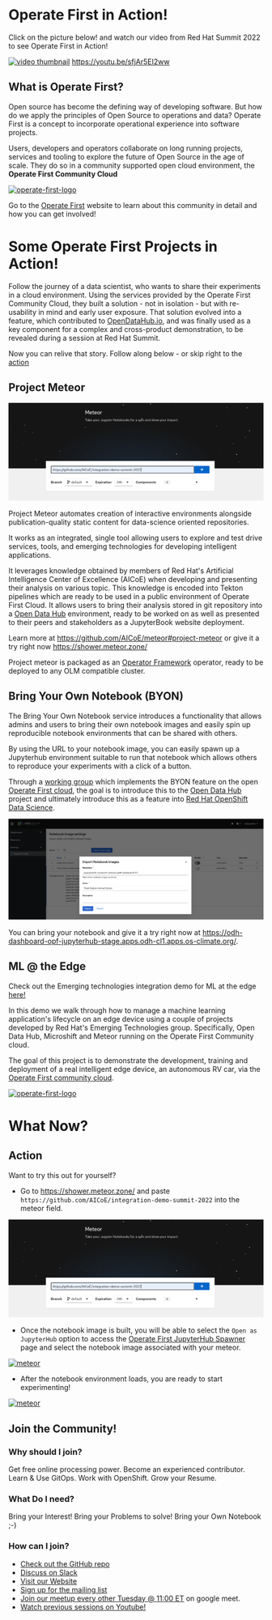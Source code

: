 # Operate First in Action! 

Click on the picture below! and watch our video from Red Hat Summit 2022 to see Operate First in Action!

[![video thumbnail](assets/images/opf-in-action-thumbnail.png)](https://youtu.be/sfjAr5EI2ww)
https://youtu.be/sfjAr5EI2ww


## What is Operate First? 

Open source has become the defining way of developing software. But how do we apply the principles of Open Source to operations and data? Operate First is a concept to incorporate operational experience into software projects.

Users, developers and operators collaborate on long running projects, services and tooling to explore the future of Open Source in the age of scale. They do so in a community supported open cloud environment, the **Operate First Community Cloud**

[![operate-first-logo](assets/images/opf-logo.png)](https://www.operate-first.cloud/)

Go to the [Operate First](https://www.operate-first.cloud/) website to learn about this community in detail and how you can get involved!


# Some Operate First Projects in Action!

Follow the journey of a data scientist, who wants to share their experiments in a cloud environment. Using the services provided by the Operate First Community Cloud, they built a solution - not in isolation - but with re-usability in mind and early user exposure.  That solution evolved into a  feature, which contributed to [OpenDataHub.io](http://opendatahub.io), and was finally used as a key component for a complex and cross-product demonstration, to be revealed during a session at Red Hat Summit.

Now you can relive that story. Follow along below - or skip right to the [action](#action)

## Project Meteor

[![meteor](assets/images/meteor.png)](https://github.com/AICoE/meteor#project-meteor)

Project Meteor automates creation of interactive environments alongside publication-quality static content for data-science oriented repositories.

It works as an integrated, single tool allowing users to explore and test drive services, tools, and emerging technologies for developing intelligent applications.

It leverages knowledge obtained by members of Red Hat's Artificial Intelligence Center of Excellence (AICoE) when developing and presenting their analysis on various topic. This knowledge is encoded into Tekton pipelines which are ready to be used in a public environment of Operate First Cloud. It allows users to bring their analysis stored in git repository into a [Open Data Hub](https://opendatahub.io/) environment, ready to be worked on as well as presented to their peers and stakeholders as a JupyterBook website deployment.

Learn more at https://github.com/AICoE/meteor#project-meteor or give it a try right now https://shower.meteor.zone/

Project meteor is packaged as an [Operator Framework](https://operatorframework.io/) operator, ready to be deployed to any OLM compatible cluster.

## Bring Your Own Notebook (BYON)

The Bring Your Own Notebook service introduces a functionality that allows admins and users to bring their own notebook images and easily spin up reproducible notebook environments that can be shared with others.

By using the URL to your notebook image, you can easily spawn up a Jupyterhub environment suitable to run that notebook which allows others to reproduce your experiments with a click of a button.

Through a [working group](https://github.com/open-services-group/byon#bring-your-own-notebook-byon-working-group) which implements the BYON feature on the open [Operate First cloud](https://www.operate-first.cloud/), the goal is to introduce this to the [Open Data Hub](https://opendatahub.io/) project and ultimately introduce this as a feature into [Red Hat OpenShift Data Science](https://www.redhat.com/en/technologies/cloud-computing/openshift/openshift-data-science).

[![byon](assets/images/byon.png)](https://github.com/open-services-group/byon#bring-your-own-notebook-byon-working-group)

You can bring your notebook and give it a try right now at https://odh-dashboard-opf-jupyterhub-stage.apps.odh-cl1.apps.os-climate.org/.

## ML @ the Edge

Check out the Emerging technologies integration demo for ML at the edge [here!](https://github.com/AICoE/integration-demo-summit-2022)  

In this demo we walk through how to manage a machine learning application's lifecycle on an edge device using a couple of projects developed by Red Hat's Emerging Technologies group. Specifically, Open Data Hub, Microshift and Meteor running on the Operate First Community cloud.

The goal of this project is to demonstrate the development, training and deployment of a real intelligent edge device, an autonomous RV car, via the [Operate First community cloud](https://www.operate-first.cloud/).
 
 [![operate-first-logo](assets/images/car-sim.png)](https://github.com/AICoE/summit-2022-octo-keynote#summit-2021-octo-keynote)

 # What Now?

 ## Action

 Want to try this out for yourself?

* Go to https://shower.meteor.zone/ and paste `https://github.com/AICoE/integration-demo-summit-2022` into the meteor field.

[![meteor](assets/images/meteor.png)](https://github.com/AICoE/meteor#project-meteor)


* Once the notebook image is built, you will be able to select the `Open as JupyterHub` option to access the [Operate First JupyterHub Spawner](https://jupyterhub-opf-jupyterhub.apps.smaug.na.operate-first.cloud/) page and select the notebook image associated with your meteor.  

[![meteor](assets/images/jupyterhub-spawner.png)](https://github.com/AICoE/meteor#project-meteor)

* After the notebook environment loads, you are ready to start experimenting! 

[![meteor](assets/images/jupyter-notebook.png)](https://github.com/AICoE/meteor#project-meteor)

 ## Join the Community!
 ### Why should I join?
 Get free online processing power.
 Become an experienced contributor.
 Learn & Use GitOps.
 Work with OpenShift.
 Grow your Resume.
 
 ### What Do I need?
 Bring your Interest!
 Bring your Problems to solve!
 Bring your Own Notebook ;-)
 
 ### How can I join?
 * [Check out the GitHub repo](https://github.com/operate-first)
 * [Discuss on Slack](https://join.slack.com/t/operatefirst/shared_invite/zt-o2gn4wn8-O39g7sthTAuPCvaCNRnLww)
 * [Visit our Website](https://www.operate-first.cloud/)
 * [Sign up for the mailing list](https://lists.operate-first.cloud/admin/lists/community.lists.operate-first.cloud/)
 * [Join our meetup every other Tuesday @ 11:00 ET](https://meet.google.com/eyb-yegj-gji) on google meet.
 * [Watch previous sessions on Youtube!](https://www.youtube.com/channel/UCe87bwqlGoBQs2RvMQZ5_sg)
